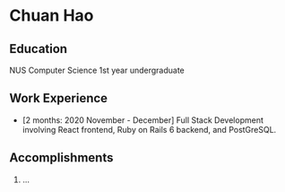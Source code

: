 # Chuan Hao

## Education

NUS Computer Science 1st year undergraduate

## Work Experience

* [2 months: 2020 November - December] Full Stack Development involving React frontend, Ruby on Rails 6 backend, and PostGreSQL.

## Accomplishments

1. ...
